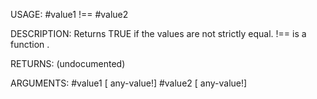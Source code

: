 USAGE:
     #value1 !== #value2

DESCRIPTION:
     Returns TRUE if the values are not strictly equal.
     !== is a function .

RETURNS:
    (undocumented)

ARGUMENTS:
    #value1 [<opt> any-value!]
    #value2 [<opt> any-value!]
